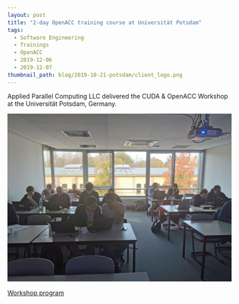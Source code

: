 ```yaml
---
layout: post
title: "2-day OpenACC training course at Universität Potsdam"
tags:
  - Software Engineering
  - Trainings
  - OpenACC
  - 2019-12-06
  - 2019-12-07
thumbnail_path: blog/2019-10-21-potsdam/client_logo.png
---
```


Applied Parallel Computing LLC delivered the CUDA & OpenACC Workshop at the Universität Potsdam, Germany.

![alt text](\assets\img\blog\2019-10-21-potsdam\photo_2020-04-24_13-54-33.jpg "Logo Title Text 1")

[Workshop program](\assets\img\blog\2019-10-21-potsdam\openacc_program.pdf)

